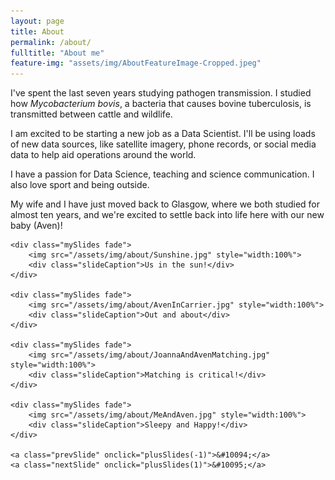 ```yaml
---
layout: page
title: About
permalink: /about/
fulltitle: "About me"
feature-img: "assets/img/AboutFeatureImage-Cropped.jpeg"
---
```


I've spent the last seven years studying pathogen transmission. I studied how *Mycobacterium bovis*, a bacteria that causes bovine tuberculosis, is transmitted between cattle and wildlife.

I am excited to be starting a new job as a Data Scientist. I'll be using loads of new data sources, like satellite imagery, phone records, or social media data to help aid operations around the world.

I have a passion for Data Science, teaching and science communication. I also love sport and being outside.

My wife and I have just moved back to Glasgow, where we both studied for almost ten years, and we're excited to settle back into life here with our new baby (Aven)!

<div class="slideshow-container">

    <div class="mySlides fade">
        <img src="/assets/img/about/Sunshine.jpg" style="width:100%">
        <div class="slideCaption">Us in the sun!</div>
    </div>

    <div class="mySlides fade">
        <img src="/assets/img/about/AvenInCarrier.jpg" style="width:100%">
        <div class="slideCaption">Out and about</div>
    </div>

    <div class="mySlides fade">
        <img src="/assets/img/about/JoannaAndAvenMatching.jpg" style="width:100%">
        <div class="slideCaption">Matching is critical!</div>
    </div>

    <div class="mySlides fade">
        <img src="/assets/img/about/MeAndAven.jpg" style="width:100%">
        <div class="slideCaption">Sleepy and Happy!</div>
    </div>

    <a class="prevSlide" onclick="plusSlides(-1)">&#10094;</a>
    <a class="nextSlide" onclick="plusSlides(1)">&#10095;</a>

</div>

<div style="text-align:center">
    <span class="slideDot" onclick="currentSlide(1)"></span> 
    <span class="slideDot" onclick="currentSlide(2)"></span> 
    <span class="slideDot" onclick="currentSlide(3)"></span> 
    <span class="slideDot" onclick="currentSlide(4)"></span> 
</div>

<br>
